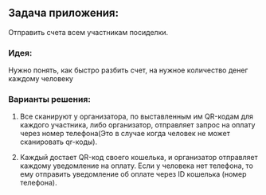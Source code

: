 ## Задача приложения:

Отправить счета всем участникам посиделки.



### Идея:

Нужно понять, как быстро разбить счет, на нужное количество денег каждому человеку



### Варианты решения:

1. Все сканируют у организатора, по выставленным  им QR-кодам для каждого участника, либо организатор, отправляет запрос на оплату через номер телефона(Это в случае когда человек не может сканировать qr-коды).

2. Каждый достает QR-код своего кошелька, и организатор отправляет каждому уведомление на оплату. Если у человека нет телефона, то ему отправить уведомление об оплате через ID кошелька (номер телефона).
